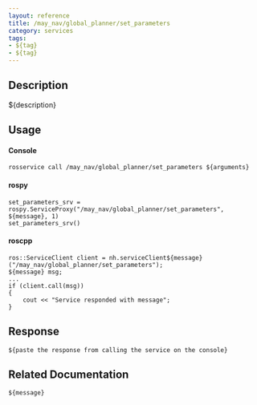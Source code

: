 ```yaml
---
layout: reference
title: /may_nav/global_planner/set_parameters
category: services
tags: 
- ${tag} 
- ${tag}
---
```


## Description
${description}

## Usage
#### Console
```
rosservice call /may_nav/global_planner/set_parameters ${arguments}
```

#### rospy
```
set_parameters_srv = rospy.ServiceProxy("/may_nav/global_planner/set_parameters", ${message}, 1)
set_parameters_srv()
```

#### roscpp
```
ros::ServiceClient client = nh.serviceClient${message}("/may_nav/global_planner/set_parameters");
${message} msg;
...
if (client.call(msg))
{
    cout << "Service responded with message";
}
```

## Response
```
${paste the response from calling the service on the console}
```

## Related Documentation
``${message}``  